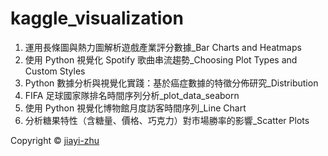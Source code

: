 # kaggle_visualization
1.  運用長條圖與熱力圖解析遊戲產業評分數據_Bar Charts and Heatmaps
2.  使用 Python 視覺化 Spotify 歌曲串流趨勢_Choosing Plot Types and Custom Styles
3.  Python 數據分析與視覺化實踐：基於癌症數據的特徵分佈研究_Distribution
4.  FIFA 足球國家隊排名時間序列分析_plot_data_seaborn
5.  使用 Python 視覺化博物館月度訪客時間序列_Line Chart
6.  分析糖果特性（含糖量、價格、巧克力）對市場勝率的影響_Scatter Plots

<p> Copyright © <a href="https://github.com/zhu7055">jiayi-zhu</a></p>
